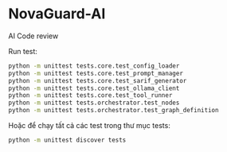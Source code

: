 # NovaGuard-AI
AI Code review

Run test:

```bash
python -m unittest tests.core.test_config_loader
python -m unittest tests.core.test_prompt_manager
python -m unittest tests.core.test_sarif_generator
python -m unittest tests.core.test_ollama_client
python -m unittest tests.core.test_tool_runner
python -m unittest tests.orchestrator.test_nodes
python -m unittest tests.orchestrator.test_graph_definition

```

Hoặc để chạy tất cả các test trong thư mục tests: 

```bash
python -m unittest discover tests

```